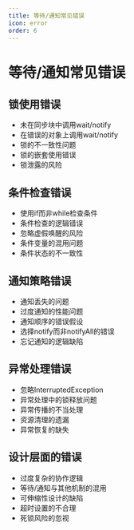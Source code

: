 ```yaml
---
title: 等待/通知常见错误
icon: error
order: 6
---
```


# 等待/通知常见错误

## 锁使用错误

- 未在同步块中调用wait/notify
- 在错误的对象上调用wait/notify
- 锁的不一致性问题
- 锁的嵌套使用错误
- 锁泄露的风险

## 条件检查错误

- 使用if而非while检查条件
- 条件检查的逻辑错误
- 忽略虚假唤醒的风险
- 条件变量的混用问题
- 条件状态的不一致性

## 通知策略错误

- 通知丢失的问题
- 过度通知的性能问题
- 通知顺序的错误假设
- 选择notify而非notifyAll的错误
- 忘记通知的逻辑缺陷

## 异常处理错误

- 忽略InterruptedException
- 异常处理中的锁释放问题
- 异常传播的不当处理
- 资源清理的遗漏
- 异常恢复的缺失

## 设计层面的错误

- 过度复杂的协作逻辑
- 等待/通知与其他机制的混用
- 可伸缩性设计的缺陷
- 超时设置的不合理
- 死锁风险的忽视

